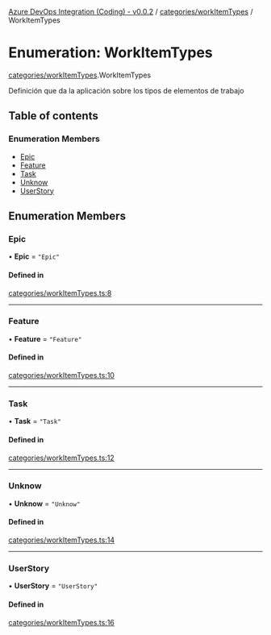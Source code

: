 [Azure DevOps Integration (Coding) - v0.0.2](../README.md) / [categories/workItemTypes](../modules/categories_workItemTypes.md) / WorkItemTypes

# Enumeration: WorkItemTypes

[categories/workItemTypes](../modules/categories_workItemTypes.md).WorkItemTypes

Definición que da la aplicación sobre los tipos de elementos de trabajo

## Table of contents

### Enumeration Members

- [Epic](categories_workItemTypes.WorkItemTypes.md#epic)
- [Feature](categories_workItemTypes.WorkItemTypes.md#feature)
- [Task](categories_workItemTypes.WorkItemTypes.md#task)
- [Unknow](categories_workItemTypes.WorkItemTypes.md#unknow)
- [UserStory](categories_workItemTypes.WorkItemTypes.md#userstory)

## Enumeration Members

### Epic

• **Epic** = ``"Epic"``

#### Defined in

[categories/workItemTypes.ts:8](https://github.com/jeysgar1/azure-devops-api-kms/blob/c1ba83d/src/categories/workItemTypes.ts#L8)

___

### Feature

• **Feature** = ``"Feature"``

#### Defined in

[categories/workItemTypes.ts:10](https://github.com/jeysgar1/azure-devops-api-kms/blob/c1ba83d/src/categories/workItemTypes.ts#L10)

___

### Task

• **Task** = ``"Task"``

#### Defined in

[categories/workItemTypes.ts:12](https://github.com/jeysgar1/azure-devops-api-kms/blob/c1ba83d/src/categories/workItemTypes.ts#L12)

___

### Unknow

• **Unknow** = ``"Unknow"``

#### Defined in

[categories/workItemTypes.ts:14](https://github.com/jeysgar1/azure-devops-api-kms/blob/c1ba83d/src/categories/workItemTypes.ts#L14)

___

### UserStory

• **UserStory** = ``"UserStory"``

#### Defined in

[categories/workItemTypes.ts:16](https://github.com/jeysgar1/azure-devops-api-kms/blob/c1ba83d/src/categories/workItemTypes.ts#L16)
